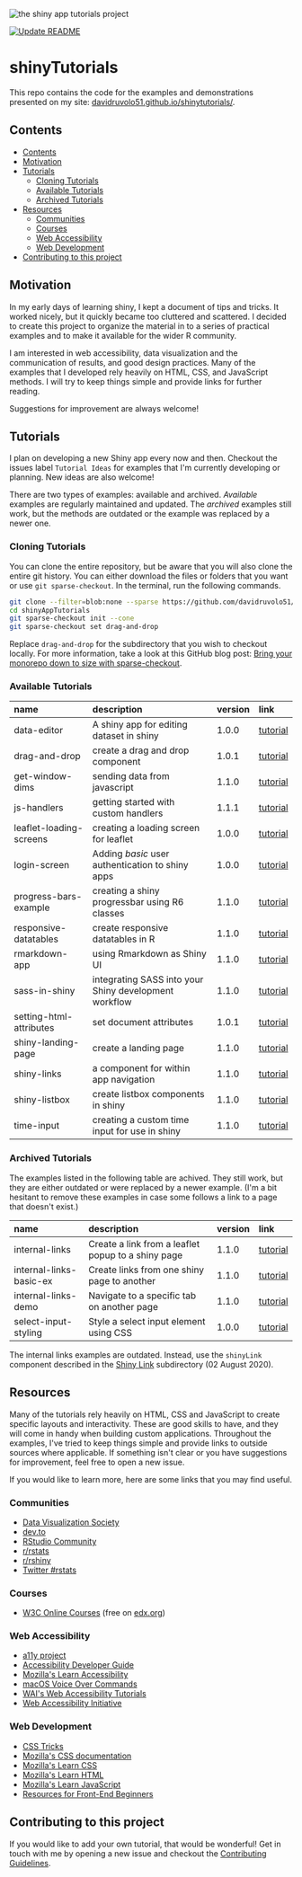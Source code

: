 ![the shiny app tutorials project](shinytutorials.png)

<!--- badges: start --->
[![Update README](https://github.com/davidruvolo51/shinyAppTutorials/actions/workflows/update-readme-tables.yml/badge.svg)](https://github.com/davidruvolo51/shinyAppTutorials/actions/workflows/update-readme-tables.yml)
<!--- badges: end --->

# shinyTutorials

This repo contains the code for the examples and demonstrations presented on my site: [davidruvolo51.github.io/shinytutorials/](https://davidruvolo51.github.io/shinytutorials/).

## Contents

<!-- TOC depthFrom:2 -->

- [Contents](#contents)
- [Motivation](#motivation)
- [Tutorials](#tutorials)
    - [Cloning Tutorials](#cloning-tutorials)
    - [Available Tutorials](#available-tutorials)
    - [Archived Tutorials](#archived-tutorials)
- [Resources](#resources)
    - [Communities](#communities)
    - [Courses](#courses)
    - [Web Accessibility](#web-accessibility)
    - [Web Development](#web-development)
- [Contributing to this project](#contributing-to-this-project)

<!-- /TOC -->

## Motivation

In my early days of learning shiny, I kept a document of tips and tricks. It worked nicely, but it quickly became too cluttered and scattered. I decided to create this project to organize the material in to a series of practical examples and to make it available for the wider R community.

I am interested in web accessibility, data visualization and the communication of results, and good design practices. Many of the examples that I developed rely heavily on HTML, CSS, and JavaScript methods. I will try to keep things simple and provide links for further reading.

Suggestions for improvement are always welcome!

## Tutorials

I plan on developing a new Shiny app every now and then. Checkout the issues label `Tutorial Ideas` for examples that I'm currently developing or planning. New ideas are also welcome!

There are two types of examples: available and archived. *Available* examples are regularly maintained and updated. The *archived* examples still work, but the methods are outdated or the example was replaced by a newer one.

### Cloning Tutorials

You can clone the entire repository, but be aware that you will also clone the entire git history. You can either download the files or folders that you want or use `git sparse-checkout`. In the terminal, run the following commands.

```bash
git clone --filter=blob:none --sparse https://github.com/davidruvolo51/shinyAppTutorials
cd shinyAppTutorials
git sparse-checkout init --cone
git sparse-checkout set drag-and-drop
```

Replace `drag-and-drop` for the subdirectory that you wish to checkout locally. For more information, take a look at this GitHub blog post: [Bring your monorepo down to size with sparse-checkout](https://github.blog/2020-01-17-bring-your-monorepo-down-to-size-with-sparse-checkout/).

### Available Tutorials

<!-- begin:activeTutorials -->
|name                    |description                                           |version |link                                                                                         |
|:-----------------------|:-----------------------------------------------------|:-------|:--------------------------------------------------------------------------------------------|
|data-editor             |A shiny app for editing dataset in shiny              |1.0.0   |[tutorial](https://davidruvolo51.github.io/shinytutorials/tutorials/data-editor)             |
|drag-and-drop           |create a drag and drop component                      |1.0.1   |[tutorial](https://davidruvolo51.github.io/shinytutorials/tutorials/drag-and-drop)           |
|get-window-dims         |sending data from javascript                          |1.1.0   |[tutorial](https://davidruvolo51.github.io/shinytutorials/tutorials/get-window-dims)         |
|js-handlers             |getting started with custom handlers                  |1.1.1   |[tutorial](https://davidruvolo51.github.io/shinytutorials/tutorials/js-handlers)             |
|leaflet-loading-screens |creating a loading screen for leaflet                 |1.0.0   |[tutorial](https://davidruvolo51.github.io/shinytutorials/tutorials/leaflet-loading-screens) |
|login-screen            |Adding *basic* user authentication to shiny apps      |1.0.0   |[tutorial](https://davidruvolo51.github.io/shinytutorials/tutorials/login-screen)            |
|progress-bars-example   |creating a shiny progressbar using R6 classes         |1.1.0   |[tutorial](https://davidruvolo51.github.io/shinytutorials/tutorials/progress-bars-example)   |
|responsive-datatables   |create responsive datatables in R                     |1.1.0   |[tutorial](https://davidruvolo51.github.io/shinytutorials/tutorials/responsive-datatables)   |
|rmarkdown-app           |using Rmarkdown as Shiny UI                           |1.1.0   |[tutorial](https://davidruvolo51.github.io/shinytutorials/tutorials/rmarkdown-app)           |
|sass-in-shiny           |integrating SASS into your Shiny development workflow |1.1.0   |[tutorial](https://davidruvolo51.github.io/shinytutorials/tutorials/sass-in-shiny)           |
|setting-html-attributes |set document attributes                               |1.0.1   |[tutorial](https://davidruvolo51.github.io/shinytutorials/tutorials/setting-html-attributes) |
|shiny-landing-page      |create a landing page                                 |1.1.0   |[tutorial](https://davidruvolo51.github.io/shinytutorials/tutorials/shiny-landing-page)      |
|shiny-links             |a component for within app navigation                 |1.1.0   |[tutorial](https://davidruvolo51.github.io/shinytutorials/tutorials/shiny-links)             |
|shiny-listbox           |create listbox components in shiny                    |1.1.0   |[tutorial](https://davidruvolo51.github.io/shinytutorials/tutorials/shiny-listbox)           |
|time-input              |creating a custom time input for use in shiny         |1.1.0   |[tutorial](https://davidruvolo51.github.io/shinytutorials/tutorials/time-input)              |
<!-- end:activeTutorials -->

### Archived Tutorials

The examples listed in the following table are achived. They still work, but they are either outdated or were replaced by a newer example. (I'm a bit hesitant to remove these examples in case some follows a link to a page that doesn't exist.)

<!-- begin:archivedTutorials -->
|name                    |description                                        |version |link                                                                                         |
|:-----------------------|:--------------------------------------------------|:-------|:--------------------------------------------------------------------------------------------|
|internal-links          |Create a link from a leaflet popup to a shiny page |1.1.0   |[tutorial](https://davidruvolo51.github.io/shinytutorials/tutorials/internal-links)          |
|internal-links-basic-ex |Create links from one shiny page to another        |1.1.0   |[tutorial](https://davidruvolo51.github.io/shinytutorials/tutorials/internal-links-basic-ex) |
|internal-links-demo     |Navigate to a specific tab on another page         |1.1.0   |[tutorial](https://davidruvolo51.github.io/shinytutorials/tutorials/internal-links-demo)     |
|select-input-styling    |Style a select input element using CSS             |1.0.0   |[tutorial](https://davidruvolo51.github.io/shinytutorials/tutorials/select-input-styling)    |
<!-- end:archivedTutorials -->

The internal links examples are outdated. Instead, use the `shinyLink` component described in the [Shiny Link](https://github.com/davidruvolo51/shinyAppTutorials/tree/prod/shiny-links) subdirectory (02 August 2020).

## Resources

Many of the tutorials rely heavily on HTML, CSS and JavaScript to create specific layouts and interactivity. These are good skills to have, and they will come in handy when building custom applications. Throughout the examples, I've tried to keep things simple and provide links to outside sources where applicable. If something isn't clear or you have suggestions for improvement, feel free to open a new issue.

If you would like to learn more, here are some links that you may find useful.

### Communities

- [Data Visualization Society](https://www.datavisualizationsociety.com)
- [dev.to](https://dev.to)
- [RStudio Community](https://community.rstudio.com)
- [r/rstats](https://www.reddit.com/r/rstats/)
- [r/rshiny](https://www.reddit.com/r/rshiny/)
- [Twitter #rstats](https://twitter.com/hashtag/rstats)

### Courses

- [W3C Online Courses](https://www.edx.org/school/w3cx) (free on [edx.org](https://www.edx.org))

### Web Accessibility

- [a11y project](https://a11yproject.com)
- [Accessibility Developer Guide](https://www.accessibility-developer-guide.com)
- [Mozilla's Learn Accessibility](https://developer.mozilla.org/en-US/docs/Web/Accessibility)
- [macOS Voice Over Commands](https://help.apple.com/voiceover/command-charts/)
- [WAI's Web Accessibility Tutorials](https://www.w3.org/WAI/tutorials/)
- [Web Accessibility Initiative](https://www.w3.org/WAI/)

### Web Development

- [CSS Tricks](https://css-tricks.com)
- [Mozilla's CSS documentation](https://developer.mozilla.org/en-US/docs/Web/CSS)
- [Mozilla's Learn CSS](https://developer.mozilla.org/en-US/docs/Learn/CSS)
- [Mozilla's Learn HTML](https://developer.mozilla.org/en-US/docs/Learn/HTML)
- [Mozilla's Learn JavaScript](https://developer.mozilla.org/en-US/docs/Learn/JavaScript)
- [Resources for Front-End Beginners](https://github.com/thedaviddias/Resources-Front-End-Beginner)

## Contributing to this project

If you would like to add your own tutorial, that would be wonderful! Get in touch with me by opening a new issue and checkout the [Contributing Guidelines](https://github.com/davidruvolo51/shinyAppTutorials/blob/master/CONTRIBUTING.md).
